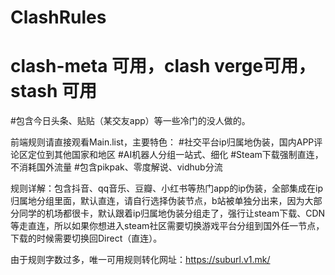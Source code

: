 # ClashRules
# clash-meta 可用，clash verge可用，stash 可用
#包含今日头条、贴贴（某交友app）等一些冷门的没人做的。

前端规则请直接观看Main.list，主要特色：
#社交平台ip归属地伪装，国内APP评论区定位到其他国家和地区
#AI机器人分组一站式、细化
#Steam下载强制直连，不消耗国外流量
#包含pikpak、零度解说、vidhub分流

规则详解：包含抖音、qq音乐、豆瓣、小红书等热门app的ip伪装，全部集成在ip归属地分组里面，默认直连，请自行选择伪装节点，b站被单独分出来，因为大部分同学的机场都很卡，默认跟着ip归属地伪装分组走了，强行让steam下载、CDN等走直连，所以如果你想进入steam社区需要切换游戏平台分组到国外任一节点，下载的时候需要切换回Direct（直连）。

由于规则字数过多，唯一可用规则转化网址：https://suburl.v1.mk/

